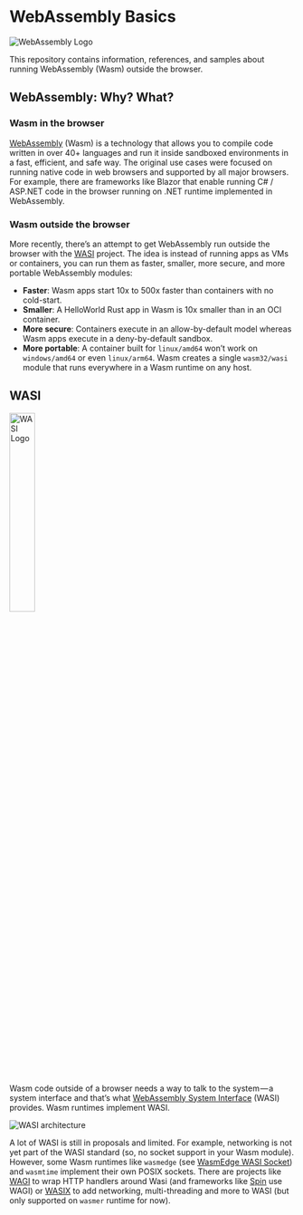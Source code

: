 # WebAssembly Basics

![WebAssembly Logo](https://avatars.githubusercontent.com/u/11578470?s=200&v=4)

This repository contains information, references, and samples about running
WebAssembly (Wasm) outside the browser.

## WebAssembly: Why? What?

### Wasm in the browser

[WebAssembly](https://webassembly.org/) (Wasm) is a technology that allows you
to compile code written in over 40+ languages and run it inside sandboxed
environments in a fast, efficient, and safe way. The original use cases were
focused on running native code in web browsers and supported by all major
browsers. For example, there are frameworks like Blazor that enable running C# /
ASP.NET code in the browser running on .NET runtime implemented in WebAssembly.

### Wasm outside the browser

More recently, there’s an attempt to get WebAssembly run outside the browser
with the [WASI](https://wasi.dev/) project. The idea is instead of running apps
as VMs or containers, you can run them as faster, smaller, more secure, and more
portable WebAssembly modules:

* **Faster**: Wasm apps start 10x to 500x faster than containers with no cold-start. 
* **Smaller**: A HelloWorld Rust app in Wasm is 10x smaller than in an OCI container.
* **More secure**: Containers execute in an allow-by-default model whereas Wasm apps execute in a deny-by-default sandbox.
* **More portable**: A container built for `linux/amd64` won’t work on
  `windows/amd64` or even `linux/arm64`. Wasm creates a single `wasm32/wasi`
  module that runs everywhere in a Wasm runtime on any host.

## WASI

<img src="https://wasi.dev/polyfill/WASI-small.png" alt="WASI Logo" width="30%" height="30%">

Wasm code outside of a browser needs a way to talk to the system — a system
interface and that’s what [WebAssembly System Interface](https://wasi.dev/)
(WASI) provides. Wasm runtimes implement WASI.

![WASI architecture](https://github.com/bytecodealliance/wasmtime/raw/main/docs/wasi-software-architecture.png)

A lot of WASI is still in proposals and limited. For example, networking is not
yet part of the WASI standard (so, no socket support in your Wasm module).
However, some Wasm runtimes like `wasmedge` (see [WasmEdge WASI
Socket](https://github.com/second-state/wasmedge_wasi_socket)) and `wasmtime`
implement their own POSIX sockets. There are projects like
[WAGI](https://github.com/deislabs/wagi) to wrap HTTP handlers around Wasi (and
frameworks like [Spin](https://spin.fermyon.dev/) use WAGI) or
[WASIX](https://wasix.org/) to add networking, multi-threading and more to WASI
(but only supported on `wasmer` runtime for now).
